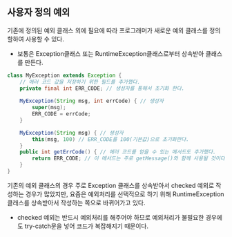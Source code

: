 ## 사용자 정의 예외

기존에 정의된 예외 클래스 외에 필요에 따라 프로그래머가 새로운 예외 클래스를 정의할하여 사용할 수 있다.
* 보통은 Exception클래스 또는 RuntimeException클래스로부터 상속받아 클래스를 만든다.

```java
class MyException extends Exception {
	// 에러 코드 값을 저장하기 위한 필드를 추가했다.
    private final int ERR_CODE; // 생성자를 통해서 초기화 한다.
    
    MyException(String msg, int errCode) { // 생성자
    	super(msg);
        ERR_CODE = errCode;
	}

	MyException(String msg) { // 생성자
		this(msg, 100) // ERR_CODE를 100(기본값)으로 초기화한다.
	}
	public int getErrCode() { // 에러 코드를 얻을 수 있는 메서드도 추가했다.
    	return ERR_CODE; // 이 메서드는 주로 getMessage()와 함께 사용될 것이다.
    }
} 
```
기존의 예외 클래스의 경우 주로 Exception 클래스를 상속받아서 checked 예외로 작성하는 경우가 많았지만,
요즘은 예외처리를 선택적으로 하기 위해 RuntimeException클래스를 상속받아서 작성하는 쪽으로 바뀌어가고 있다.
* checked 예외는 반드시 예외처리를 해주어야 하므로 예외처리가 불필요한 경우에도 try-catch문을 넣어 코드가 복잡해지기 때문이다.

